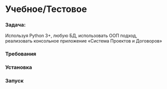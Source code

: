 # Учебное/Тестовое

### Задача: 
Используя Python 3+, любую БД, использовать ООП подход, реализовать консольное приложение «Система Проектов и Договоров»

### Требования

### Установка 

### Запуск

